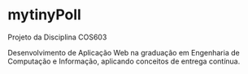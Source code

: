 # mytinyPoll
Projeto da Disciplina COS603

Desenvolvimento de Aplicação Web na graduação em Engenharia de Computação e Informação, aplicando conceitos de entrega contínua.
